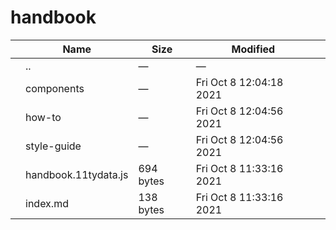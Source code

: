 handbook
========

<table><thead><tr class="header"><th></th><th>Name</th><th>Size</th><th>Modified</th><th></th></tr></thead><tbody><tr class="odd"><td></td><td><span class="goup">..</span></td><td>—</td><td>—</td><td></td></tr><tr class="even"><td></td><td><span class="name">components</span></td><td>—</td><td>Fri Oct 8 12:04:18 2021</td><td></td></tr><tr class="odd"><td></td><td><span class="name">how-to</span></td><td>—</td><td>Fri Oct 8 12:04:56 2021</td><td></td></tr><tr class="even"><td></td><td><span class="name">style-guide</span></td><td>—</td><td>Fri Oct 8 12:04:56 2021</td><td></td></tr><tr class="odd"><td></td><td><span class="name">handbook.11tydata.js</span></td><td>694 bytes</td><td>Fri Oct 8 11:33:16 2021</td><td></td></tr><tr class="even"><td></td><td><span class="name">index.md</span></td><td>138 bytes</td><td>Fri Oct 8 11:33:16 2021</td><td></td></tr></tbody></table>
